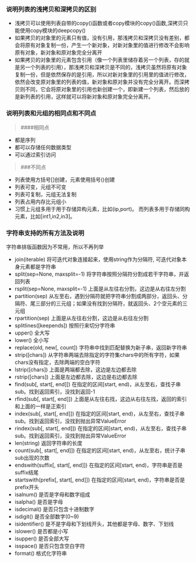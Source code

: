 ### 说明列表的浅拷贝和深拷贝的区别
+ 浅拷贝可以使用列表自带的copy()函数或者copy模块的copy()函数,深拷贝只能使用copy模块的deepcopy()
+ 如果拷贝的对象里的元素只有值，没有引用，那浅拷贝和深拷贝没有差别，都会将原有对象复制一份，产生一个新对象，对新对象里的值进行修改不会影响原有对象，新对象和原对象完全分离开
+ 如果拷贝的对象里的元素包含引用（像一个列表里储存着另一个列表，存的就是另一个列表的引用），那浅拷贝和深拷贝是不同的，浅拷贝虽然将原有对象复制一份，但是依然保存的是引用，所以对新对象里的引用里的值进行修改，依然会改变原对象里的列表的值，新对象和原对象并没有完全分离开。而深拷贝则不同，它会将原对象里的引用也新创建一个，即新建一个列表，然后放的是新列表的引用，这样就可以将新对象和原对象完全分离开。
### 说明列表和元组的相同点和不同点
> ####相同点
+ 都是序列
+ 都可以存储任何数据类型
+ 可以通过索引访问
> ###不同点
+ 列表使用方括号[]创建，元素使用括号()创建
+ 列表可变，元组不可变
+ 列表可复制，元组无法复制
+ 列表占用内存比元组小
+ 习惯上元组多用于用于存储异构元素，比如(ip,port)。 而列表多用于存储同构元素，比如[int1,in2,in3]。
### 字符串支持的所有方法及说明
字符串排版函数因为不常用，所以不再列举
+ join(iterable) 将可迭代对象连接起来，使用string作为分隔符, 可迭代对象本身元素都是字符串
+ split(sep=None, maxsplit=-1) 将字符串按照分隔符分割成若干字符串，并返回列表
+ rsplit(sep=None, maxsplit=-1) 上面是从左往右分割，这边是从右往左分割
+ partition(sep) 从左至右，遇到分隔符就把字符串分割成两部分，返回头、分隔符、尾三部分的三元组；如果没有找到分隔符，就返回头、2个空元素的三元组
+ rpartition(sep) 上面是从左往右分割，这边是从右往左分割
+ splitlines([keepends]) 按照行来切分字符串
+ upper() 全大写
+ lower() 全小写
+ replace(old, new[, count])  字符串中找到匹配替换为新子串，返回新字符串
+ strip([chars]) 从字符串两端去除指定的字符集chars中的所有字符，如果chars没有指定，去除两端的空白字符
+ lstrip([chars]) 上面是两端都去除，这边是左边都去除
+ rstrip([chars]) 上面是左边都去除，这边是右边都去除
+ find(sub[, start[, end]]) 在指定的区间[start, end)，从左至右，查找子串sub。找到返回索引，没找到返回-1
+ rfind(sub[, start[, end]]) 上面是从左往右找，这边从右往左找，返回的索引和上面的一样是正索引
+ index(sub[, start[, end]]) 在指定的区间[start, end)，从左至右，查找子串sub。找到返回索引，没找到抛出异常ValueError
+ rindex(sub[, start[, end]]) 在指定的区间[start, end)，从左至右，查找子串sub。找到返回索引，没找到抛出异常ValueError
+ len(string) 返回字符串的长度
+ count(sub[, start[, end]]) 在指定的区间[start, end)，从左至右，统计子串sub出现的次数
+ endswith(suffix[, start[, end]]) 在指定的区间[start, end)，字符串是否是suffix结尾
+ startswith(prefix[, start[, end]]) 在指定的区间[start, end)，字符串是否是prefix开头
+ isalnum() 是否是字母和数字组成
+ isalpha() 是否是字母
+ isdecimal() 是否只包含十进制数字
+ isdigit() 是否全部数字(0~9)
+ isidentifier() 是不是字母和下划线开头，其他都是字母、数字、下划线
+ islower() 是否都是小写
+ isupper() 是否全部大写
+ isspace() 是否只包含空白字符 
+ format() 格式化字符串



